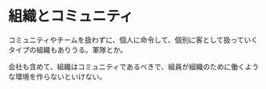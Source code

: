# 組織とコミュニティ

コミュニティやチームを扱わずに、個人に命令して、個別に客として扱っていくタイプの組織もありうる。軍隊とか。

会社も含めて、組織はコミュニティであるべきで、組員が組織のために働くような環境を作らないといけない。
